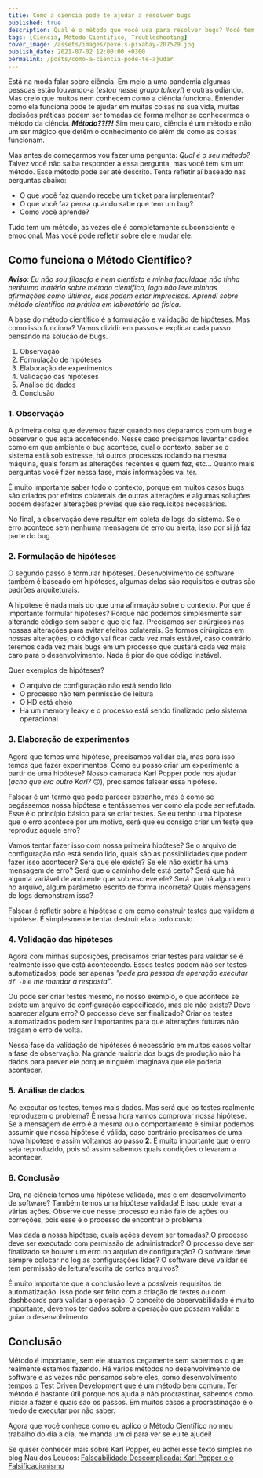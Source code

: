 ```yaml
---
title: Como a ciência pode te ajudar a resolver bugs
published: true
description: Qual é o método que você usa para resolver bugs? Você tem método?
tags: [Ciência, Método Científico, Troubleshooting]
cover_image: /assets/images/pexels-pixabay-207529.jpg
publish_date: 2021-07-02 12:00:00 +0300
permalink: /posts/como-a-ciencia-pode-te-ajudar
---
```


Está na moda falar sobre ciência. Em meio a uma pandemia algumas pessoas estão louvando-a (_estou nesse grupo talkey!_) e outras odiando. Mas creio que muitos nem conhecem como a ciência funciona. Entender como ela funciona pode te ajudar em muitas coisas na sua vida, muitas decisões práticas podem ser tomadas de forma melhor se conhecermos o método da ciência. **_Método??!?!_** Sim meu caro, ciência é um método e não um ser mágico que detêm o conhecimento do além de como as coisas funcionam.

Mas antes de começarmos vou fazer uma pergunta: _Qual é o seu método?_ Talvez você não saiba responder a essa pergunta, mas você tem sim um método. Esse método pode ser até descrito. Tenta refletir aí baseado nas perguntas abaixo:

* O que você faz quando recebe um ticket para implementar?
* O que você faz pensa quando sabe que tem um bug?
* Como você aprende?

Tudo tem um método, as vezes ele é completamente subconsciente e emocional. Mas você pode refletir sobre ele e mudar ele.

## Como funciona o Método Científico?

_**Aviso**: Eu não sou filosofo e nem cientista e minha faculdade não tinha nenhuma matéria sobre método científico, logo não leve minhas afirmações como últimas, elas podem estar imprecisas. Aprendi sobre método científico na prática em laboratório de física._

A base do método científico é a formulação e validação de hipóteses. Mas como isso funciona? Vamos dividir em passos e explicar cada passo pensando na solução de bugs.

1. Observação
2. Formulação de hipóteses
3. Elaboração de experimentos
4. Validação das hipóteses
5. Análise de dados
6. Conclusão

### 1. Observação

A primeira coisa que devemos fazer quando nos deparamos com um bug é observar o que está acontecendo. Nesse caso precisamos levantar dados como em que ambiente o bug acontece, qual o contexto, saber se o sistema está sob estresse, há outros processos rodando na mesma máquina, quais foram as alterações recentes e quem fez, etc... Quanto mais perguntas você fizer nessa fase, mais informações vai ter. 

É muito importante saber todo o contexto, porque em muitos casos bugs são criados por efeitos colaterais de outras alterações e algumas soluções podem desfazer alterações prévias que são requisitos necessários.

No final, a observação deve resultar em coleta de logs do sistema. Se o erro acontece sem nenhuma mensagem de erro ou alerta, isso por si já faz parte do bug.

### 2. Formulação de hipóteses

O segundo passo é formular hipóteses. Desenvolvimento de software também é baseado em hipóteses, algumas delas são requisitos e outras são padrões arquiteturais.

A hipótese é nada mais do que uma afirmação sobre o contexto. Por que é importante formular hipóteses? Porque não podemos simplesmente sair alterando código sem saber o que ele faz. Precisamos ser cirúrgicos nas nossas alterações para evitar efeitos colaterais. Se formos cirúrgicos em nossas alterações, o código vai ficar cada vez mais estável, caso contrário teremos cada vez mais bugs em um processo que custará cada vez mais caro para o desenvolvimento. Nada é pior do que código instável.

Quer exemplos de hipóteses?
* O arquivo de configuração não está sendo lido
* O processo não tem permissão de leitura
* O HD está cheio
* Há um memory leaky e o processo está sendo finalizado pelo sistema operacional

### 3. Elaboração de experimentos

Agora que temos uma hipótese, precisamos validar ela, mas para isso temos que fazer experimentos. Como eu posso criar um experimento a partir de uma hipótese? Nosso camarada Karl Popper pode nos ajudar (_acho que era outro Karl?_ 🙃), precisamos falsear essa hipótese.

Falsear é um termo que pode parecer estranho, mas é como se pegássemos nossa hipótese e tentássemos ver como ela pode ser refutada. Esse é o princípio básico para se criar testes. Se eu tenho uma hipotese que o erro acontece por um motivo, será que eu consigo criar um teste que reproduz aquele erro? 

Vamos tentar fazer isso com nossa primeira hipótese? Se o arquivo de configuração não está sendo lido, quais são as possibilidades que podem fazer isso acontecer? Será que ele existe? Se ele não existir há uma mensagem de erro? Será que o caminho dele está certo? Será que há alguma variável de ambiente que sobrescreve ele? Será que há algum erro no arquivo, algum parâmetro escrito de forma incorreta? Quais mensagens de logs demonstram isso?

Falsear é refletir sobre a hipótese e em como construir testes que validem a hipótese. É simplesmente tentar destruir ela a todo custo.

### 4. Validação das hipóteses

Agora com minhas suposições, precisamos criar testes para validar se é realmente isso que está acontecendo. Esses testes podem não ser testes automatizados, pode ser apenas _"pede pra pessoa de operação executar `df -h` e me mandar a resposta"_.

Ou pode ser criar testes mesmo, no nosso exemplo, o que acontece se existe um arquivo de configuração especificado, mas ele não existe? Deve aparecer algum erro? O processo deve ser finalizado? Criar os testes automatizados podem ser importantes para que alterações futuras não tragam o erro de volta.

Nessa fase da validação de hipóteses é necessário em muitos casos voltar a fase de observação. Na grande maioria dos bugs de produção não há dados para prever ele porque ninguém imaginava que ele poderia acontecer.

### 5. Análise de dados

Ao executar os testes, temos mais dados. Mas será que os testes realmente reproduzem o problema? É nessa hora vamos comprovar nossa hipótese. Se a mensagem de erro é a mesma ou o comportamento é similar podemos assumir que nossa hipótese é válida, caso contrário precisamos de uma nova hipótese e assim voltamos ao passo **2**. É muito importante que o erro seja reproduzido, pois só assim sabemos quais condições o levaram a acontecer.

### 6. Conclusão

Ora, na ciência temos uma hipótese validada, mas e em desenvolvimento de software? Também temos uma hipótese validada! E isso pode levar a várias ações. Observe que nesse processo eu não falo de ações ou correções, pois esse é o processo de encontrar o problema.

Mas dada a nossa hipótese, quais ações devem ser tomadas? O processo deve ser executado com permissão de administrador? O processo deve ser finalizado se houver um erro no arquivo de configuração? O software deve sempre colocar no log as configurações lidas? O software deve validar se tem permissão de leitura/escrita de certos arquivos?

É muito importante que a conclusão leve a possíveis requisitos de automatização. Isso pode ser feito com a criação de testes ou com dashboards para validar a operação. O conceito de observabilidade é muito importante, devemos ter dados sobre a operação que possam validar e guiar o desenvolvimento.

## Conclusão

Método é importante, sem ele atuamos cegamente sem sabermos o que realmente estamos fazendo. Há vários métodos no desenvolvimento de software e as vezes não pensamos sobre eles, como desenvolvimento tempos o Test Driven Development que é um método bem comum. Ter método é bastante útil porque nos ajuda a não procrastinar, sabemos como iniciar a fazer e quais são os passos. Em muitos casos a procrastinação é o medo de executar por não saber.

Agora que você conhece como eu aplico o Método Científico no meu trabalho do dia a dia, me manda um oi para ver se eu te ajudei!

Se quiser conhecer mais sobre Karl Popper, eu achei esse texto simples no blog Nau dos Loucos: [Falseabilidade Descomplicada: Karl Popper e o Falsificacionismo](https://naudosloucos.com.br/falseabilidade-descomplicada-karl-popper-e-o-falsificacionismo/)
